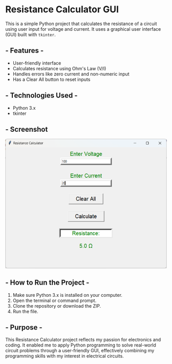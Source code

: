 # Resistance Calculator GUI

This is a simple Python project that calculates the resistance of a circuit using user input for voltage and current. It uses a graphical user interface (GUI) built with `tkinter`.

## - Features -
- User-friendly interface
- Calculates resistance using Ohm's Law (V/I)
- Handles errors like zero current and non-numeric input
- Has a Clear All button to reset inputs

## - Technologies Used -
 - Python 3.x
 - tkinter

## - Screenshot 
![Screenshot](screenshot_of_project.png)

## - How to Run the Project -
1. Make sure Python 3.x is installed on your computer.
2. Open the terminal or command prompt.
3. Clone the repository or download the ZIP.
4. Run the file.
   
## - Purpose -
This Resistance Calculator project reflects my passion for electronics and coding. It enabled me to apply Python programming to solve real-world circuit problems through a user-friendly GUI, effectively combining my programming skills with my interest in electrical circuits.
